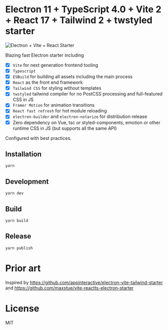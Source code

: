 # Electron 11 + TypeScript 4.0 + Vite 2 + React 17 + Tailwind 2 + twstyled starter

![Electron + Vite + React Starter](https://github.com/twstyled/electron-vite-react/blob/main/public/screenshot.png)

Blazing fast Electron starter including 
- [x] `Vite` for next generation frontend tooling
- [x] `Typescript`
- [x] `ESBuild` for building all assets including the main process
- [x] `React` as the front end framework
- [x] `Tailwind CSS` for styling without templates
- [x] `twstyled` tailwind compiler for no PostCSS processing and full-featured CSS in JS
- [x] `Framer Motion` for animation transitions
- [x] `React fast refresh` for hot module reloading
- [x] `electron-builder` and `electron-notarize` for distribution release
- [x] Zero dependency on Vue, tsc or styled-components, emotion or other runtime CSS in JS (but supports all the same API)

Configured with best practices.

## Installation

`yarn`

## Development

`yarn dev`

## Build

`yarn build`

## Release

`yarn publish`

# Prior art

Inspired by https://github.com/appinteractive/electron-vite-tailwind-starter and https://github.com/maxstue/vite-reactts-electron-starter

# License

MIT
